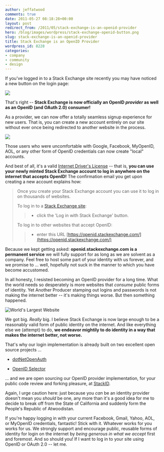 ```yaml
---
author: jeffatwood
comments: true
date: 2011-05-27 08:18:28+00:00
layout: post
redirect_from: /2011/05/stack-exchange-is-an-openid-provider
hero: /blog/images/wordpress/stack-exchange-openid-button.png
slug: stack-exchange-is-an-openid-provider
title: Stack Exchange is an OpenID Provider
wordpress_id: 8228
categories:
- company
- community
- design
---
```


If you've logged in to a Stack Exchange site recently you may have noticed a new button on the login page:

![](/blog/images/wordpress/stack-exchange-openid-button.png)

That's right -- **Stack Exchange is now officially an OpenID _provider_ as well as an OpenID (and OAuth 2.0) consumer!**

As a provider, we can now offer a totally seamless signup experience for new users. That is, you can create a new account entirely on our site without ever once being redirected to another website in the process.

![](/blog/images/wordpress/stack-exchange-openid-create-account.png)

Those users who were uncomfortable with Google, Facebook, MyOpenID, AOL, or any other form of OpenID credentials can now create "local" accounts.

And best of all, it's a valid [Internet Driver's License](http://www.codinghorror.com/blog/2010/11/your-internet-drivers-license.html) -- that is, **you can use your newly minted Stack Exchange account to log in anywhere on the internet that accepts OpenID!** The confirmation email you get upon creating a new account explains how:



<blockquote>
  Once you create your Stack Exchange account you can use it to log in on thousands of websites.
  
  To log in to a [Stack Exchange site](http://stackexchange.com/sites):
  
  
> 
> 
  
>   * click the 'Log in with Stack Exchange' button.
> 
  
  
  To log in to other websites that accept OpenID:
  
  
  
>   * enter this URL [https://openid.stackexchange.com/](https://openid.stackexchange.com/)
> 
  
</blockquote>



Because we kept getting asked: **openid.stackexchange.com is a permanent service** we will fully support for as long as we are solvent as a company. Feel free to host some part of your identity with us forever, and we promise to ... well, hopefully not suck in the manner to which you have become accustomed.

In all honesty, I resisted becoming an OpenID provider for a long time. What the world needs so desperately is more websites that _consume_ public forms of identity. Yet Another Producer stamping out logins and passwords is not making the internet better -- it's making things worse. But then something happened.

![World's Largest Website](/blog/images/wordpress/Website-Billboard-R_jpg_600x345_crop-smart_upscale_q85.jpg)

We got big. _Really_ big. I believe Stack Exchange is now large enough to be a reasonably valid form of public identity on the internet. And like everything else we (attempt) to do, **we endeavor mightily to do identity in a way that makes the internet better, not worse.**

That's why our login implementation is already built on two excellent open source projects …





  * [dotNetOpenAuth](http://www.dotnetopenauth.net/)

  * [OpenID Selector](http://code.google.com/p/openid-selector/)


… and we are open sourcing our OpenID provider implementation, for your public code review and forking pleasure, at [StackID](https://code.google.com/p/stackid/).

Again, I urge caution here: just because you _can_ be an identity provider doesn't mean you _should_ be one, any more than it's a good idea for me to decide to break off from the State of California and suddenly form the People's Republic of Atwoodistan.

If you're happy logging in with your current Facebook, Gmail, Yahoo, AOL, or MyOpenID credentials, fantastic! Stick with it. Whatever works for you works for us. We strongly support and encourage public, reusable forms of identity for login on the internet by _being generous in what we accept_ first and foremost. And so should you! If I want to log in to your site using OpenID or OAuth 2.0 -- let me.

